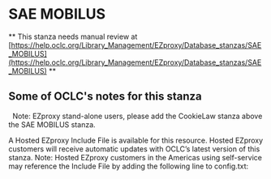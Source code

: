 # SAE MOBILUS
** This stanza needs manual review at [https://help.oclc.org/Library_Management/EZproxy/Database_stanzas/SAE_MOBILUS](https://help.oclc.org/Library_Management/EZproxy/Database_stanzas/SAE_MOBILUS) **

## Some of OCLC's notes for this stanza

&nbsp; Note: EZproxy stand-alone users, please add the CookieLaw stanza above the SAE MOBILUS stanza.

A Hosted EZproxy Include File is available for this resource. Hosted EZproxy customers will receive automatic updates with OCLC&rsquo;s latest version of this stanza. Note: Hosted EZproxy customers in the Americas using self-service may reference the Include File by adding the following line to config.txt:

&nbsp;
